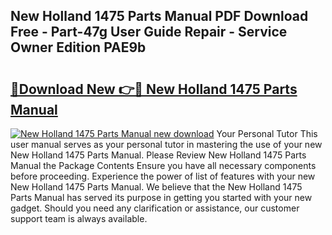 ## New Holland 1475 Parts Manual PDF Download Free - Part-47g User Guide Repair - Service Owner Edition PAE9b

# <h2><a href="http://bc87978.oget.top/?id=New+Holland+1475+Parts+Manual">🔗Download New 👉🔴 New Holland 1475 Parts Manual</a></h2>

[![New Holland 1475 Parts Manual new download](https://i.imgur.com/5g1atiW.png)](http://bc87978.oget.top/?id=New+Holland+1475+Parts+Manual)
Your Personal Tutor This user manual serves as your personal tutor in mastering the use of your new New Holland 1475 Parts Manual. Please Review New Holland 1475 Parts Manual the Package Contents Ensure you have all necessary components before proceeding. Experience the power of list of features with your new New Holland 1475 Parts Manual. We believe that the New Holland 1475 Parts Manual has served its purpose in getting you started with your new gadget. Should you need any clarification or assistance, our customer support team is always available.
